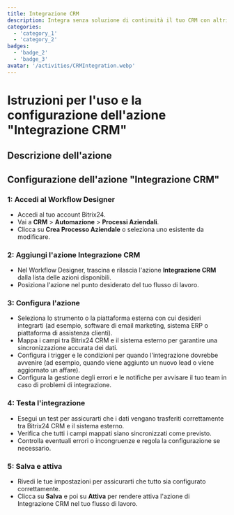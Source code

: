 ```yaml
---
title: Integrazione CRM
description: Integra senza soluzione di continuità il tuo CRM con altri strumenti aziendali.
categories: 
  - 'category_1'
  - 'category_2'
badges: 
  - 'badge_2'
  - 'badge_3'
avatar: '/activities/CRMIntegration.webp'
---
```

# Istruzioni per l'uso e la configurazione dell'azione "Integrazione CRM"

## Descrizione dell'azione

## **Configurazione dell'azione "Integrazione CRM"**

### 1: Accedi al Workflow Designer
- Accedi al tuo account Bitrix24.
- Vai a **CRM** > **Automazione** > **Processi Aziendali**.
- Clicca su **Crea Processo Aziendale** o seleziona uno esistente da modificare.

### 2: Aggiungi l'azione Integrazione CRM
- Nel Workflow Designer, trascina e rilascia l'azione **Integrazione CRM** dalla lista delle azioni disponibili.
- Posiziona l'azione nel punto desiderato del tuo flusso di lavoro.

### 3: Configura l'azione
- Seleziona lo strumento o la piattaforma esterna con cui desideri integrarti (ad esempio, software di email marketing, sistema ERP o piattaforma di assistenza clienti).
- Mappa i campi tra Bitrix24 CRM e il sistema esterno per garantire una sincronizzazione accurata dei dati.
- Configura i trigger e le condizioni per quando l'integrazione dovrebbe avvenire (ad esempio, quando viene aggiunto un nuovo lead o viene aggiornato un affare).
- Configura la gestione degli errori e le notifiche per avvisare il tuo team in caso di problemi di integrazione.

### 4: Testa l'integrazione
- Esegui un test per assicurarti che i dati vengano trasferiti correttamente tra Bitrix24 CRM e il sistema esterno.
- Verifica che tutti i campi mappati siano sincronizzati come previsto.
- Controlla eventuali errori o incongruenze e regola la configurazione se necessario.

### 5: Salva e attiva
- Rivedi le tue impostazioni per assicurarti che tutto sia configurato correttamente.
- Clicca su **Salva** e poi su **Attiva** per rendere attiva l'azione di Integrazione CRM nel tuo flusso di lavoro.
